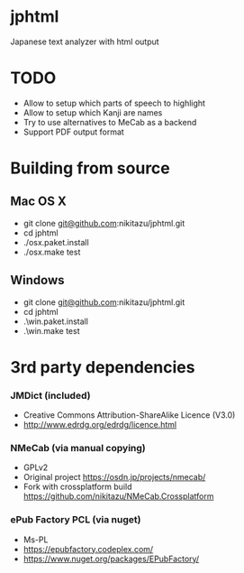# jphtml
Japanese text analyzer with html output

# TODO
* Allow to setup which parts of speech to highlight
* Allow to setup which Kanji are names
* Try to use alternatives to MeCab as a backend
* Support PDF output format

# Building from source

## Mac OS X
* git clone git@github.com:nikitazu/jphtml.git
* cd jphtml
* ./osx.paket.install
* ./osx.make test

## Windows
* git clone git@github.com:nikitazu/jphtml.git
* cd jphtml
* .\win.paket.install
* .\win.make test

# 3rd party dependencies

### JMDict (included)
* Creative Commons Attribution-ShareAlike Licence (V3.0)
* http://www.edrdg.org/edrdg/licence.html

### NMeCab (via manual copying)
* GPLv2
* Original project https://osdn.jp/projects/nmecab/
* Fork with crossplatform build https://github.com/nikitazu/NMeCab.Crossplatform

### ePub Factory PCL (via nuget)
* Ms-PL
* https://epubfactory.codeplex.com/
* https://www.nuget.org/packages/EPubFactory/
